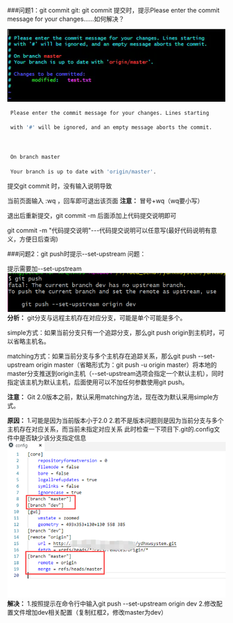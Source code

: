 ###问题1：git commit
git: git commit 提交时，提示Please enter the commit message for your changes......如何解决？

![git_problem](./images/git_commit_problem.png)

```bash
 Please enter the commit message for your changes. Lines starting

 with '#' will be ignored, and an empty message aborts the commit.



 On branch master

 Your branch is up to date with 'origin/master'.
```
提交git commit 时，没有输入说明导致

当前页面输入 :wq ，回车即可退出该页面
**注意：** 冒号+wq（wq要小写）

退出后重新提交，git commit -m 后面添加上代码提交说明即可

git commit -m "代码提交说明"---代码提交说明可以任意写(最好代码说明有意义，方便日后查询)

###问题2：git push时提示--set-upstream
问题：

提示需要加--set-upstream
![git_push问题](./images/git_push问题.png)
**分析：**
git分支与远程主机存在对应分支，可能是单个可能是多个。 

simple方式：如果当前分支只有一个追踪分支，那么git push origin到主机时，可以省略主机名。 

matching方式：如果当前分支与多个主机存在追踪关系，那么git push --set-upstream origin master（省略形式为：git push -u origin master）将本地的master分支推送到origin主机（--set-upstream选项会指定一个默认主机），同时指定该主机为默认主机，后面使用可以不加任何参数使用git push。

**注意：**
Git 2.0版本之前，默认采用matching方法，现在改为默认采用simple方式。
 
**原因：**
1.可能是因为当前版本小于2.0
2.若不是版本问题则是因为当前分支与多个主机存在对应关系，而当前未指定对应关系
此时检查一下项目下.git的.config文件中是否缺少该分支指定信息
![git_config信息](./images/git_config_info.png)
**解决：**
1.按照提示在命令行中输入git push --set-upstream origin dev
2.修改配置文件增加dev相关配置（复制红框2，修改master为dev）